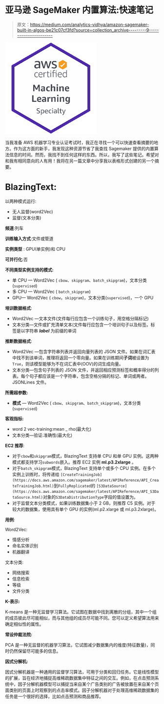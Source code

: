 # 亚马逊 SageMaker 内置算法:快速笔记

> 原文：<https://medium.com/analytics-vidhya/amazon-sagemaker-built-in-algos-be21c07cf3fd?source=collection_archive---------9----------------------->

![](img/90df8a882f6980a56836dc8947db5f90.png)

当我准备 AWS 机器学习专业认证考试时，我正在寻找一个可以快速查看摘要的地方。作为这方面的新手，我发现这种资源节省了我查找 Sagemaker 提供的内置算法信息的时间。然而，我找不到任何这样的东西。所以，我写了这些笔记。希望对和我有相同意向的人有用！我将在另一篇文章中分享我以表格形式创建的另一个摘要。

# BlazingText:

以两种模式运行:

*   无人监督(word2Vec)
*   监督(文本分类)

**频道**:列车

**训练输入方式**:文件或管道

**实例类型** : GPU(单实例)和 CPU

**可并行化**:否

**不同类型实例支持的模式:**

*   单 CPU — Word2Vec ( `cbow`、`skipgram`、`batch_skipgram`)，文本分类(`supervised`)
*   多 CPU — Word2Vec ( `batch_skipgram`)
*   GPU— Word2Vec ( `cbow`，`skipgram`)，文本分类(`supervised`)，一个 GPU

**培训数据格式**:

*   Word2Vec —文本文件(文件每行应包含一个训练句子，用空格分隔标记)
*   文本分类—文件或扩充清单文本(文件每行应包含一个培训句子以及标签。标签是以字符串 *__label__* 为前缀的单词

**推断数据格式**:

*   Word2Vec —包含字符串列表并返回向量列表的 JSON 文件。如果在词汇表中找不到该单词，推理将返回一个零向量。如果在训练期间**子词**被设置为`True`，则该模型能够为不在词汇表中(OOV)的词生成向量。
*   文本分类—包含句子列表的 JSON 文件，并返回相应预测标签和概率得分的列表。每个句子都应该是一个字符串，包含空格分隔的标记、单词或两者。JSONLines 文件。

**所需超参数:**

*   **模式** — Word2Vec ( `cbow`、`skipgram`、`batch_skipgram`)，文本分类(`supervised`)

**客观指标:**

*   word 2 vec-training:mean _ rho(最大化)
*   文本分类—验证:准确性(最大化)

**EC2 推荐**:

*   对于`cbow`和`skipgram`模式，BlazingText 支持单 CPU 和单 GPU 实例。这两种模式都支持学习`subwords`嵌入。推荐 EC2 实例 **ml.p3.2xlarge** 。
*   对于`batch_skipgram`模式，BlazingText 支持单个或多个 CPU 实例。在多个实例上训练时，将传递给 [](https://docs.aws.amazon.com/sagemaker/latest/APIReference/API_CreateTrainingJob.html) `[CreateTrainingJob](https://docs.aws.amazon.com/sagemaker/latest/APIReference/API_CreateTrainingJob.html)`到`FullyReplicated`的 [](https://docs.aws.amazon.com/sagemaker/latest/APIReference/API_S3DataSource.html) `[S3DataSource](https://docs.aws.amazon.com/sagemaker/latest/APIReference/API_S3DataSource.html)`对象的`S3DataDistributionType`字段的值设置为。
*   对于监督文本分类模式，如果训练数据集小于 2 GB，则推荐 C5 实例。对于较大的数据集，使用具有单个 GPU 的实例(ml.p2.xlarge 或 ml.p3.2xlarge)。

**用例**:

Word2Vec:

*   情感分析
*   命名实体识别
*   机器翻译

文本分类:

*   网络搜索
*   信息检索
*   等级
*   文件分类

**K-表示:**

K-means 是一种无监督学习算法。它试图在数据中找到离散的分组，其中一个组的成员彼此尽可能相似，而与其他组的成员尽可能不同。您可以定义希望算法用来确定相似性的属性。

**常设仲裁法院:**

PCA 是一种无监督的机器学习算法，它试图减少数据集内的维度(特征数量)，同时仍然保留尽可能多的信息。

**因式分解机:**

因式分解机器是一种通用的监督学习算法，可用于分类和回归任务。它是线性模型的扩展，旨在经济地捕捉高维稀疏数据集中特征之间的交互。例如，在点击预测系统中，因子分解机器模型可以捕捉当来自某个广告类别的广告被放置在来自某个页面类别的页面上时观察到的点击率模式。因子分解机器对于处理高维稀疏数据集的任务是一个很好的选择，比如点击预测和商品推荐。